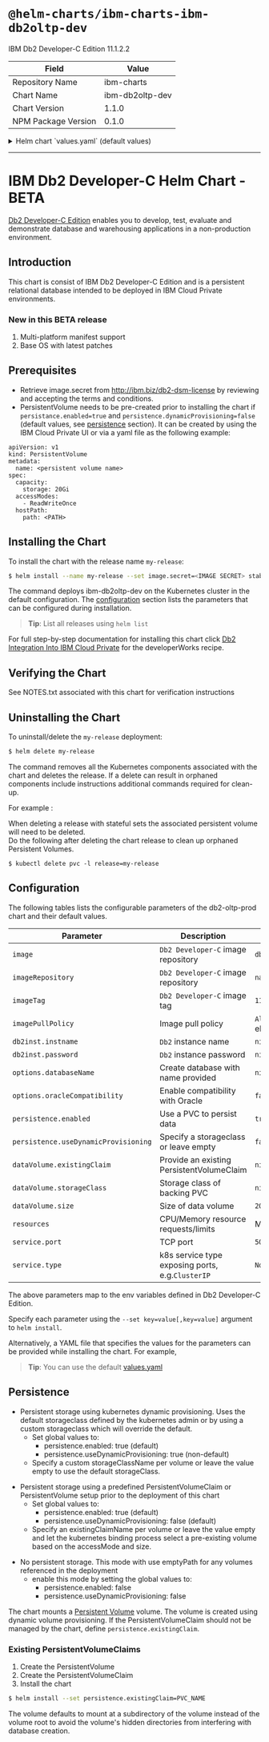 # `@helm-charts/ibm-charts-ibm-db2oltp-dev`

IBM Db2 Developer-C Edition 11.1.2.2

| Field               | Value           |
| ------------------- | --------------- |
| Repository Name     | ibm-charts      |
| Chart Name          | ibm-db2oltp-dev |
| Chart Version       | 1.1.0           |
| NPM Package Version | 0.1.0           |

<details>

<summary>Helm chart `values.yaml` (default values)</summary>

```yaml
###############################################################################
################################ IBM Db2 ######################################
###############################################################################

###############################################################################
## Common image variables
###############################################################################
image:
  repository: na.cumulusrepo.com/hcicp_dev/db2server_dec
  tag: 11.1.2.2a
  pullPolicy: IfNotPresent
  secret: 'VISIT http://ibm.biz/db2-dsm-license TO RETRIEVE IMAGE SECRET'
service:
  name: ibm-db2oltp-dev
  type: NodePort
  port: 50000
db2inst:
  instname: ''
  password: ''
options:
  databaseName: ''
  oracleCompatibility: 'false'

## global persistence settings
persistence:
  enabled: true
  useDynamicProvisioning: false

## Persistence parameters for /database
dataVolume:
  name: 'data-stor'

  ## Specify the name of the Existing Claim to be used by your application
  ## empty string means don't use an existClaim
  existingClaimName: ''

  ## Specify the name of the StorageClass
  ## empty string means don't use a StorageClass
  storageClassName: ''
  size: 20Gi

## Configure resource requests and limits
## ref: http://kubernetes.io/docs/user-guide/compute-resources/
##
resources:
  requests:
    memory: 2Gi
    cpu: 2000m
  limits:
    memory: 16Gi
    cpu: 4000m
```

</details>

---

# IBM Db2 Developer-C Helm Chart - BETA

[Db2 Developer-C Edition](http://www-03.ibm.com/software/products/sv/db2-developer-edition) enables you to develop, test, evaluate and demonstrate database and warehousing applications in a non-production environment.

## Introduction

This chart is consist of IBM Db2 Developer-C Edition and is a persistent relational database intended to be deployed in IBM Cloud Private environments.

### New in this BETA release

1. Multi-platform manifest support
2. Base OS with latest patches

## Prerequisites

- Retrieve image.secret from http://ibm.biz/db2-dsm-license by reviewing and accepting the terms and conditions.
- PersistentVolume needs to be pre-created prior to installing the chart if `persistance.enabled=true` and `persistence.dynamicProvisioning=false` (default values, see [persistence](#persistence) section). It can be created by using the IBM Cloud Private UI or via a yaml file as the following example:

```
apiVersion: v1
kind: PersistentVolume
metadata:
  name: <persistent volume name>
spec:
  capacity:
    storage: 20Gi
  accessModes:
    - ReadWriteOnce
  hostPath:
    path: <PATH>
```

## Installing the Chart

To install the chart with the release name `my-release`:

```bash
$ helm install --name my-release --set image.secret=<IMAGE SECRET> stable/ibm-db2oltp-dev
```

The command deploys ibm-db2oltp-dev on the Kubernetes cluster in the default configuration. The [configuration](#configuration) section lists the parameters that can be configured during installation.

> **Tip**: List all releases using `helm list`

For full step-by-step documentation for installing this chart click [Db2 Integration Into IBM Cloud Private](https://developer.ibm.com/recipes/tutorials/db2-integration-into-ibm-cloud-private/) for the developerWorks recipe.

## Verifying the Chart

See NOTES.txt associated with this chart for verification instructions

## Uninstalling the Chart

To uninstall/delete the `my-release` deployment:

```bash
$ helm delete my-release
```

The command removes all the Kubernetes components associated with the chart and deletes the release. If a delete can result in orphaned components include instructions additional commands required for clean-up.

For example :

When deleting a release with stateful sets the associated persistent volume will need to be deleted.  
Do the following after deleting the chart release to clean up orphaned Persistent Volumes.

```console
$ kubectl delete pvc -l release=my-release
```

## Configuration

The following tables lists the configurable parameters of the db2-oltp-prod chart and their default values.

| Parameter                            | Description                                      | Default                                                 |
| ------------------------------------ | ------------------------------------------------ | ------------------------------------------------------- |
| `image`                              | `Db2 Developer-C` image repository               | `db2server_dec-ma`                                      |
| `imageRepository`                    | `Db2 Developer-C` image repository               | `na.cumulusrepo.com/hcicp_dev/`                         |
| `imageTag`                           | `Db2 Developer-C` image tag                      | `11.1.2.2`                                              |
| `imagePullPolicy`                    | Image pull policy                                | `Always` if `imageTag` is `latest`, else `IfNotPresent` |
| `db2inst.instname`                   | `Db2` instance name                              | `nil`                                                   |
| `db2inst.password`                   | `Db2` instance password                          | `nil`                                                   |
| `options.databaseName`               | Create database with name provided               | `nil`                                                   |
| `options.oracleCompatibility`        | Enable compatibility with Oracle                 | `false`                                                 |
| `persistence.enabled`                | Use a PVC to persist data                        | `true`                                                  |
| `persistence.useDynamicProvisioning` | Specify a storageclass or leave empty            | `false`                                                 |
| `dataVolume.existingClaim`           | Provide an existing PersistentVolumeClaim        | `nil`                                                   |
| `dataVolume.storageClass`            | Storage class of backing PVC                     | `nil`                                                   |
| `dataVolume.size`                    | Size of data volume                              | `200Gi`                                                 |
| `resources`                          | CPU/Memory resource requests/limits              | Memory: `2Gi`, CPU: `1000m`                             |
| `service.port`                       | TCP port                                         | `50000`                                                 |
| `service.type`                       | k8s service type exposing ports, e.g.`ClusterIP` | `NodePort`                                              |

The above parameters map to the env variables defined in Db2 Developer-C Edition.

Specify each parameter using the `--set key=value[,key=value]` argument to `helm install`.

Alternatively, a YAML file that specifies the values for the parameters can be provided while installing the chart. For example,

> **Tip**: You can use the default [values.yaml](values.yaml)

## Persistence

- Persistent storage using kubernetes dynamic provisioning. Uses the default storageclass defined by the kubernetes admin or by using a custom storageclass which will override the default.
  - Set global values to:
    - persistence.enabled: true (default)
    - persistence.useDynamicProvisioning: true (non-default)
  - Specify a custom storageClassName per volume or leave the value empty to use the default storageClass.

* Persistent storage using a predefined PersistentVolumeClaim or PersistentVolume setup prior to the deployment of this chart
  - Set global values to:
    - persistence.enabled: true (default)
    - persistence.useDynamicProvisioning: false (default)
  - Specify an existingClaimName per volume or leave the value empty and let the kubernetes binding process select a pre-existing volume based on the accessMode and size.

- No persistent storage. This mode with use emptyPath for any volumes referenced in the deployment
  - enable this mode by setting the global values to:
    - persistence.enabled: false
    - persistence.useDynamicProvisioning: false

The chart mounts a [Persistent Volume](http://kubernetes.io/docs/user-guide/persistent-volumes/) volume. The volume is created using dynamic volume provisioning. If the PersistentVolumeClaim should not be managed by the chart, define `persistence.existingClaim`.

### Existing PersistentVolumeClaims

1. Create the PersistentVolume
1. Create the PersistentVolumeClaim
1. Install the chart

```bash
$ helm install --set persistence.existingClaim=PVC_NAME
```

The volume defaults to mount at a subdirectory of the volume instead of the volume root to avoid the volume's hidden directories from interfering with database creation.
